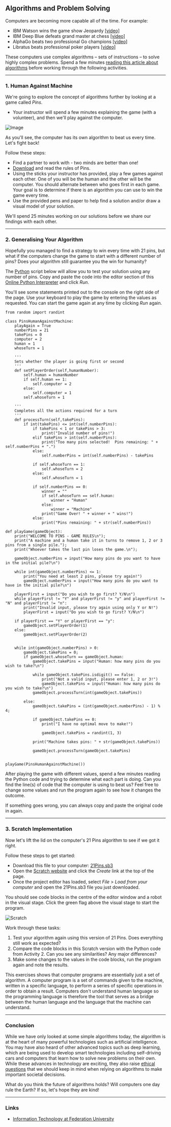 ## Algorithms and Problem Solving

Computers are becoming more capable all of the time. For example:

- IBM Watson wins the game show Jeopardy [[video]](https://www.youtube.com/watch?v=P18EdAKuC1U)
- IBM Deep Blue defeats grand master at chess [[video]](https://www.youtube.com/watch?v=NJarxpYyoFI)
- AlphaGo beats two professional Go champions [[video]](https://www.youtube.com/watch?v=8tq1C8spV_g)
- Libratus beats professional poker players [[video]](https://www.youtube.com/watch?v=Jgau2BKTHbk)

These computers use complex algorithms – sets of instructions – to solve highly complex problems. Spend a few minutes [reading this article about algorithms](https://blog.pandorafms.org/what-is-an-algorithm/) before working through the following activities.

---

### 1. Human Against Machine

We're going to explore the concept of algorithms further by looking at a game called _Pins_. 

- Your instructor will spend a few minutes explaining the game (with a volunteer), and then we'll play against the computer.

![Image](img/robot.png)

As you'll see, the computer has its own algorithm to beat us every time. Let's fight back!

Follow these steps:
- Find a partner to work with - two minds are better than one!
- [Download](docs/Pins.pdf) and read the rules of Pins.
- Using the sticks your instructor has provided, play a few games against each other. One of you will be the human and the other will be the computer. You should alternate between who goes first in each game. Your goal is to determine if there is an algorithm you can use to win the game every time.
- Use the provided pens and paper to help find a solution and/or draw a visual model of your solution. 

We'll spend 25 minutes working on our solutions before we share our findings with each other.

---

### 2. Generalising Your Algorithm

Hopefully you managed to find a strategy to win every time with 21 pins, but what if the computers change the game to start with a different number of pins? Does your algorithm still guarantee you the win for humanity? 

The [Python](https://www.python.org/) script below will allow you to test your solution using any number of pins. Copy and paste the code into the editor section of this [Online Python Interpreter](https://repl.it/languages/python3) and click _Run_. 

You'll see some statements printed out to the console on the right side of the page. Use your keyboard to play the game by entering the values as requested. You can start the game again at any time by clicking _Run_ again.

```
from random import randint

class PinsHumanAgainstMachine:
    playAgain = True
    numberPins = 21
    takePins = 0
    computer = 2
    human = 1
    whoseTurn = 1
        
    '''
    Sets whether the player is going first or second
    '''
    def setPlayerOrder(self,humanNumber):
        self.human = humanNumber
        if self.human == 1:
            self.computer = 2
        else:
            self.computer = 1
        self.whoseTurn = 1
        
    '''
    Completes all the actions required for a turn
    '''
    def processTurn(self,takePins):
        if int(takePins) <= int(self.numberPins):
            if takePins < 1 or takePins > 3:
                print("Invalid number of pins!")
            elif takePins > int(self.numberPins):
                print("Too many pins selected!  Pins remaining: " + self.numberPins + ".")
            else:
                self.numberPins = int(self.numberPins) - takePins
      
            if self.whoseTurn == 1:
                self.whoseTurn = 2
            else:
                self.whoseTurn = 1
      
            if self.numberPins == 0:
                winner = ""
                if self.whoseTurn == self.human:
                    winner = "Human"
                else:
                    winner = "Machine"
                print("Game Over! " + winner + " wins!")
            else:
                print("Pins remaining: " + str(self.numberPins))

def playGame(gameObject):
    print("WELCOME TO PINS - GAME RULES\n");
    print("A machine and a human take it in turns to remove 1, 2 or 3 pins from a single pile.");
    print("Whoever takes the last pin loses the game.\n");
    
    gameObject.numberPins = input("How many pins do you want to have in the initial pile?\n")

    while int(gameObject.numberPins) <= 1:
        print("You need at least 2 pins, please try again!")
        gameObject.numberPins = input("How many pins do you want to have in the initial pile?\n")
        
    playerFirst = input("Do you wish to go first? Y/N\n")
    while playerFirst != "Y" and playerFirst != "y" and playerFirst != "N" and playerFirst != "n":
        print("Invalid input, please try again using only Y or N!")
        playerFirst = input("Do you wish to go first? Y/N\n")
    
    if playerFirst == "Y" or playerFirst == "y":
        gameObject.setPlayerOrder(1)
    else:
        gameObject.setPlayerOrder(2)
        
        
    while int(gameObject.numberPins) > 0:
        gameObject.takePins = 0;
        if gameObject.whoseTurn == gameObject.human:
            gameObject.takePins = input("Human: how many pins do you wish to take?\n")
    
            while gameObject.takePins.isdigit() == False:
                print("Not a valid input, please enter 1, 2 or 3!")
                gameObject.takePins = input("Human: how many pins do you wish to take?\n")
            gameObject.processTurn(int(gameObject.takePins))
        
        else:
            gameObject.takePins = (int(gameObject.numberPins) - 1) % 4;
        
            if gameObject.takePins == 0:
                print("I have no optimal move to make!")
         
                gameObject.takePins = randint(1, 3)
            
            print("Machine takes pins: " + str(gameObject.takePins))
        
            gameObject.processTurn(gameObject.takePins)

    
playGame(PinsHumanAgainstMachine())
```

After playing the game with different values, spend a few minutes reading the Python code and trying to determine what each part is doing. Can you find the line(s) of code that the computer is using to beat us? Feel free to change some values and run the program again to see how it changes the outcome. 

If something goes wrong, you can always copy and paste the original code in again.

---

### 3. Scratch Implementation

Now let's lift the lid on the computer's 21 Pins algorithm to see if we got it right.

Follow these steps to get started:
- Download this file to your computer: [21Pins.sb3](code/21Pins.sb3)
- Open the [Scratch website](https://scratch.mit.edu) and click the _Create_ link at the top of the page.
- Once the project editor has loaded, select _File_ > _Load from your computer_ and open the 21Pins.sb3 file you just downloaded.

You should see code blocks in the centre of the editor window and a robot in the visual stage. Click the green flag above the visual stage to start the program. 

![Scratch](img/scratch.png)

Work through these tasks:
1. Test your algorithm again using this version of 21 Pins. Does everything still work as expected? 
2. Compare the code blocks in this Scratch version with the Python code from Activity 2. Can you see any similarities? Any major differences? 
3. Make some changes to the values in the code blocks, run the program again and note the results.

This exercises shows that computer programs are essentially just a set of algorithm. A computer program is a set of commands given to the machine, written in a specific language, to perform a series of specific operations in order to obtain a result. Computers don't understand human language so the programming language is therefore the tool that serves as a bridge between the human language and the language that the machine can understand. 

---

### Conclusion
While we have only looked at some simple algorithms today, the algorithm is at the heart of many powerful technologies such as artificial intelligence. You may have also heard of other advanced topics such as deep learning, which are being used to develop smart technologies including self-driving cars and computers that learn how to solve new problems on their own. While these advances in technology are exciting, they also raise [ethical questions](https://www.cio.com/article/3232395/ethical-principles-for-algorithms.html) that we should keep in mind when relying on algorithms to make important societal decisions.

What do you think the future of algorithms holds? Will computers one day rule the Earth? If so, let's hope they are kind! 

---

### Links

- [Information Technology at Federation University](https://federation.edu.au/schools/school-of-science-engineering-and-information-technology/areas-of-study/information-technology)

